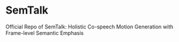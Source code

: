 # SemTalk
Official Repo of SemTalk: Holistic Co-speech Motion Generation with Frame-level Semantic Emphasis
